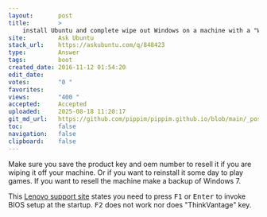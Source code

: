 ```yaml
---
layout:       post
title:        >
    install Ubuntu and complete wipe out Windows on a machine with a "Windows Boot Manager"
site:         Ask Ubuntu
stack_url:    https://askubuntu.com/q/848423
type:         Answer
tags:         boot
created_date: 2016-11-12 01:54:20
edit_date:    
votes:        "0 "
favorites:    
views:        "400 "
accepted:     Accepted
uploaded:     2025-08-18 11:20:17
git_md_url:   https://github.com/pippim/pippim.github.io/blob/main/_posts/2016/2016-11-12-install-Ubuntu-and-complete-wipe-out-Windows-on-a-machine-with-a-_Windows-Boot-Manager_.md
toc:          false
navigation:   false
clipboard:    false
---
```


Make sure you save the product key and oem number to resell it if you are wiping it off your machine. Or if you want to reinstall it some day to play games. If you want to resell the machine make a backup of Windows 7.

This [Lenovo support site][1] states you need to press <kbd>F1</kbd> or <kbd>Enter</kbd> to invoke BIOS setup at the startup. <kbd>F2</kbd> does not work nor does "ThinkVantage" key.


  [1]: https://forums.lenovo.com/t5/ThinkPad-T400-T500-and-newer-T/T420-Cannot-access-BIOS-settings/td-p/582041
